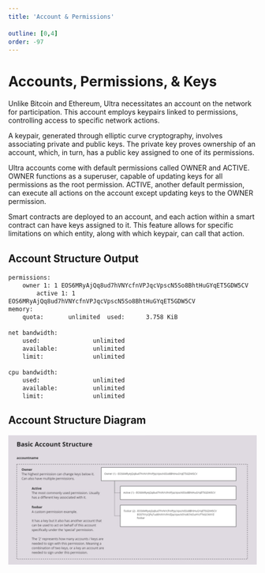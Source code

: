 ```yaml
---
title: 'Account & Permissions'

outline: [0,4]
order: -97
---
```


# Accounts, Permissions, & Keys

Unlike Bitcoin and Ethereum, Ultra necessitates an account on the network for participation. This account employs keypairs linked to permissions, controlling access to specific network actions.

A keypair, generated through elliptic curve cryptography, involves associating private and public keys. The private key proves ownership of an account, which, in turn, has a public key assigned to one of its permissions.

Ultra accounts come with default permissions called OWNER and ACTIVE. OWNER functions as a superuser, capable of updating keys for all permissions as the root permission. ACTIVE, another default permission, can execute all actions on the account except updating keys to the OWNER permission.

Smart contracts are deployed to an account, and each action within a smart contract can have keys assigned to it. This feature allows for specific limitations on which entity, along with which keypair, can call that action.

## Account Structure Output

```
permissions:
    owner 1: 1 EOS6MRyAjQq8ud7hVNYcfnVPJqcVpscN5So8BhtHuGYqET5GDW5CV
        active 1: 1 EOS6MRyAjQq8ud7hVNYcfnVPJqcVpscN5So8BhtHuGYqET5GDW5CV
memory:
    quota:       unlimited  used:      3.758 KiB

net bandwidth:
    used:               unlimited
    available:          unlimited
    limit:              unlimited

cpu bandwidth:
    used:               unlimited
    available:          unlimited
    limit:              unlimited
```

## Account Structure Diagram

![](/images/basic-account-structure.jpg)
